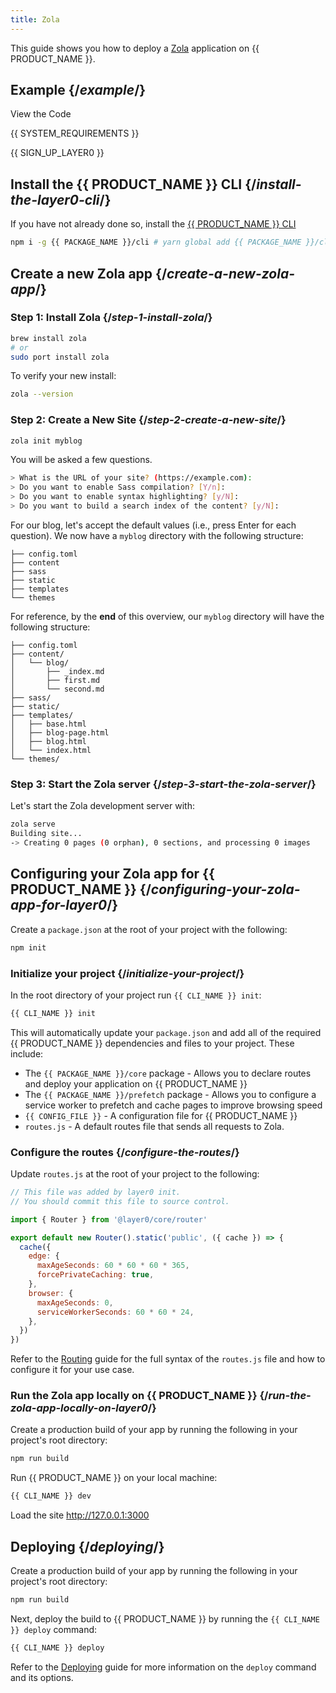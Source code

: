 ```yaml
---
title: Zola
---
```


This guide shows you how to deploy a [Zola](https://www.getzola.org/) application on {{ PRODUCT_NAME }}.

## Example {/*example*/}

<ButtonLink variant="stroke" type="code" withIcon={true} href="https://github.com/layer0-docs/layer0-zola-example?button">
 View the Code
</ButtonLink>

{{ SYSTEM_REQUIREMENTS }}

{{ SIGN_UP_LAYER0 }}

## Install the {{ PRODUCT_NAME }} CLI {/*install-the-layer0-cli*/}

If you have not already done so, install the [{{ PRODUCT_NAME }} CLI](cli)

```bash
npm i -g {{ PACKAGE_NAME }}/cli # yarn global add {{ PACKAGE_NAME }}/cli
```

## Create a new Zola app {/*create-a-new-zola-app*/}

### Step 1: Install Zola {/*step-1-install-zola*/}

```bash
brew install zola
# or
sudo port install zola
```

To verify your new install:

```bash
zola --version
```

### Step 2: Create a New Site {/*step-2-create-a-new-site*/}

```bash
zola init myblog
```

You will be asked a few questions.

```bash
> What is the URL of your site? (https://example.com):
> Do you want to enable Sass compilation? [Y/n]:
> Do you want to enable syntax highlighting? [y/N]:
> Do you want to build a search index of the content? [y/N]:
```

 For our blog, let's accept the default values (i.e., press Enter for each question). We now have a `myblog` directory with the following structure:

```dir
├── config.toml
├── content
├── sass
├── static
├── templates
└── themes
```

For reference, by the **end** of this overview, our `myblog` directory will have the following structure:

```dir
├── config.toml
├── content/
│   └── blog/
│       ├── _index.md
│       ├── first.md
│       └── second.md
├── sass/
├── static/
├── templates/
│   ├── base.html
│   ├── blog-page.html
│   ├── blog.html
│   └── index.html
└── themes/
```

### Step 3: Start the Zola server {/*step-3-start-the-zola-server*/}

Let's start the Zola development server with:

```bash
zola serve
Building site...
-> Creating 0 pages (0 orphan), 0 sections, and processing 0 images
```

## Configuring your Zola app for {{ PRODUCT_NAME }} {/*configuring-your-zola-app-for-layer0*/}

Create a `package.json` at the root of your project with the following:

```bash
npm init
```

### Initialize your project {/*initialize-your-project*/}

In the root directory of your project run `{{ CLI_NAME }} init`:

```bash
{{ CLI_NAME }} init
```

This will automatically update your `package.json` and add all of the required {{ PRODUCT_NAME }} dependencies and files to your project. These include:

- The `{{ PACKAGE_NAME }}/core` package - Allows you to declare routes and deploy your application on {{ PRODUCT_NAME }}
- The `{{ PACKAGE_NAME }}/prefetch` package - Allows you to configure a service worker to prefetch and cache pages to improve browsing speed
- `{{ CONFIG_FILE }}` - A configuration file for {{ PRODUCT_NAME }}
- `routes.js` - A default routes file that sends all requests to Zola.

### Configure the routes {/*configure-the-routes*/}

Update `routes.js` at the root of your project to the following:

```js
// This file was added by layer0 init.
// You should commit this file to source control.

import { Router } from '@layer0/core/router'

export default new Router().static('public', ({ cache }) => {
  cache({
    edge: {
      maxAgeSeconds: 60 * 60 * 60 * 365,
      forcePrivateCaching: true,
    },
    browser: {
      maxAgeSeconds: 0,
      serviceWorkerSeconds: 60 * 60 * 24,
    },
  })
})
```

Refer to the [Routing](routing) guide for the full syntax of the `routes.js` file and how to configure it for your use case.

### Run the Zola app locally on {{ PRODUCT_NAME }} {/*run-the-zola-app-locally-on-layer0*/}

Create a production build of your app by running the following in your project's root directory:

```bash
npm run build
```

Run {{ PRODUCT_NAME }} on your local machine:

```bash
{{ CLI_NAME }} dev
```

Load the site http://127.0.0.1:3000

## Deploying {/*deploying*/}

Create a production build of your app by running the following in your project's root directory:

```bash
npm run build
```

Next, deploy the build to {{ PRODUCT_NAME }} by running the `{{ CLI_NAME }} deploy` command:

```bash
{{ CLI_NAME }} deploy
```

Refer to the [Deploying](deploying) guide for more information on the `deploy` command and its options.

